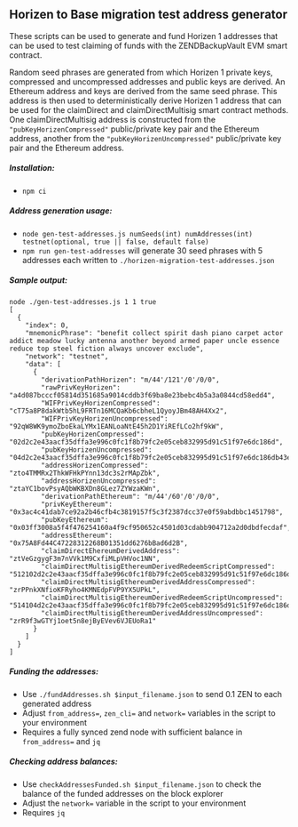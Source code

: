 ## Horizen to Base migration test address generator

These scripts can be used to generate and fund Horizen 1 addresses that can be used to test claiming of funds with the ZENDBackupVault EVM smart contract.

Random seed phrases are generated from which Horizen 1 private keys, compressed and uncompressed addresses and public keys are derived. An Ethereum address and keys are derived from the same seed phrase.
This address is then used to deterministically derive Horizen 1 address that can be used for the claimDirect and claimDirectMultisig smart contract methods.
One claimDirectMultisig address is constructed from the `"pubKeyHorizenCompressed"` public/private key pair and the Ethereum address, another from the `"pubKeyHorizenUncompressed"` public/private key pair and the Ethereum address.


##### Installation:
- `npm ci`
  
##### Address generation usage:
- `node gen-test-addresses.js numSeeds(int) numAddresses(int) testnet(optional, true || false, default false)`
- `npm run gen-test-addresses` will generate 30 seed phrases with 5 addresses each written to `./horizen-migration-test-addresses.json`

##### Sample output:
```
node ./gen-test-addresses.js 1 1 true
[
  {
    "index": 0,
    "mnemonicPhrase": "benefit collect spirit dash piano carpet actor addict meadow lucky antenna another beyond armed paper uncle essence reduce top steel fiction always uncover exclude",
    "network": "testnet",
    "data": [
      {
        "derivationPathHorizen": "m/44'/121'/0'/0/0",
        "rawPrivKeyHorizen": "a4d087bcccf05814d351685a9014cddb3f69ba8e23bebc4b5a3a0844cd58edd4",
        "WIFPrivKeyHorizenCompressed": "cT75a8P8dakWtb5hL9FRTn16MCQaKb6cbheL1QyoyJBm48AH4Xx2",
        "WIFPrivKeyHorizenUncompressed": "92qW8WK9ymoZboEkaLYMx1EANLoaNtE45h2D1YiREfLCo2hf9kW",
        "pubKeyHorizenCompressed": "02d2c2e43aacf35dffa3e996c0fc1f8b79fc2e05ceb832995d91c51f97e6dc186d",
        "pubKeyHorizenUncompressed": "04d2c2e43aacf35dffa3e996c0fc1f8b79fc2e05ceb832995d91c51f97e6dc186db43e4ce3dbb2fc7daa6472b16cc2c595a3680f05d8856d88228bccdcfcc6e928",
        "addressHorizenCompressed": "zto4TMMRx2ThkWFHkPYnn13dc3s2rMApZbk",
        "addressHorizenUncompressed": "ztaYC1bovPsyAQbWKBXDn8GLez7ZYWzaKWn",
        "derivationPathEthereum": "m/44'/60'/0'/0/0",
        "privKeyEthereum": "0x3ac4c41dab7ce92a2b46cfb4c3819157f5c3f2387dcc37e0f59abdbbc1451798",
        "pubKeyEthereum": "0x03ff3008a5f4f476254160a4f9cf950652c4501d03cdabb904712a2d0dbdfecdaf",
        "addressEthereum": "0x75A8Fd44C47228312268B01351dd6276bBad6d2B",
        "claimDirectEhereumDerivedAddress": "ztVeGzgygF3m7nVVk1M9CxfiMLpVHVoc1NN",
        "claimDirectMultisigEthereumDerivedRedeemScriptCompressed": "512102d2c2e43aacf35dffa3e996c0fc1f8b79fc2e05ceb832995d91c51f97e6dc186d21025f2b5ced64fb29e3c47d874a5c34e6b8766e7c2bced01d69683b53b06dd4f78952ae",
        "claimDirectMultisigEthereumDerivedAddressCompressed": "zrPPnkXNfioKFRyho4KMNEdpFVP9YX5UPkL",
        "claimDirectMultisigEthereumDerivedRedeemScriptUncompressed": "514104d2c2e43aacf35dffa3e996c0fc1f8b79fc2e05ceb832995d91c51f97e6dc186db43e4ce3dbb2fc7daa6472b16cc2c595a3680f05d8856d88228bccdcfcc6e92821025f2b5ced64fb29e3c47d874a5c34e6b8766e7c2bced01d69683b53b06dd4f78952ae",
        "claimDirectMultisigEthereumDerivedAddressUncompressed": "zrR9f3wGTYj1oet5n8ejByEVev6VJEUoRa1"
      }
    ]
  }
]
```

##### Funding the addresses:
- Use `./fundAddresses.sh $input_filename.json` to send 0.1 ZEN to each generated address
- Adjust `from_address=`, `zen_cli=` and `network=` variables in the script to your environment
- Requires a fully synced zend node with sufficient balance in `from_address=` and `jq`

##### Checking address balances:
- Use `checkAddressesFunded.sh $input_filename.json` to check the balance of the funded addresses on the block explorer
- Adjust the `network=` variable in the script to your environment
- Requires `jq`
